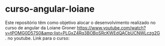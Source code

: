 # curso-angular-loiane
Este repositório têm como objetivo alocar o desenvolvimento realizado no curso de angular da Loiane Groner https://www.youtube.com/watch?v=tPOMG0D57S0&amp;list=PLGxZ4Rq3BOBoSRcKWEdQACbUCNWLczg2G. no youtube. Link para o curso: 
